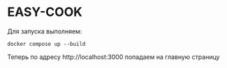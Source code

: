 # EASY-COOK

Для запуска выполняем:
```
docker compose up --build
```

Теперь по адресу http://localhost:3000 попадаем на главную страницу
